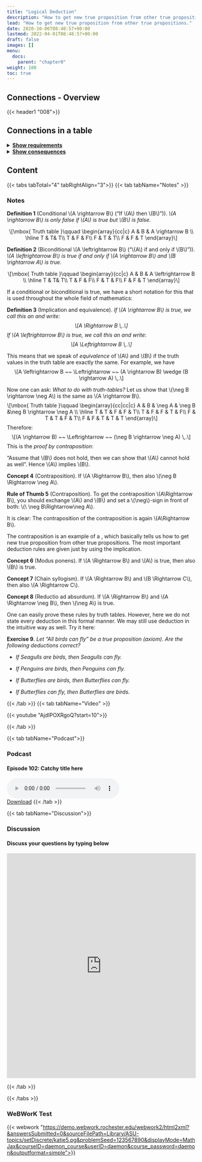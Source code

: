 ```yaml
---
title: "Logical Deduction"
description: "How to get new true proposition from other true propositions."
lead: "How to get new true proposition from other true propositions."
date: 2020-10-06T08:48:57+00:00
lastmod: 2022-04-01T08:48:57+00:00
draft: false
images: []
menu:
  docs:
    parent: "chapter0"
weight: 100
toc: true
---
```


## Connections - Overview

{{< header1 "008">}}

## Connections in a table

<details>
<summary><b><u>Show requirements</u></b></summary>
<div class="table-responsive-sm">
<table class="table">
<thead>
  <tr>
    <th scope="col">Concept</th>
    <th scope="col">Content</th>
  </tr>
</thead>
<tbody>

<tr>
<th scope="row"><a href="../../chapter0/000/">Logical Statements
and Operations</a></th>
<td>Logic is the foundation to formulate proofs and to understand the language of mathematics.</td>
</tr>
        
</tbody>
</table>
</div>
</details>

<details>
<summary><b><u>Show consequences</u></b></summary>
<div class="table-responsive-sm">
<table class="table">
<thead>
  <tr>
    <th scope="col">Concept</th>
    <th scope="col">Content</th>
  </tr>
</thead>
<tbody>

</tbody>
</table>
</div>
</details>

## Content

{{< tabs tabTotal="4" tabRightAlign="3">}}
{{< tab tabName="Notes" >}}

### Notes

<div class="definition">
<p><strong>Definition 1</strong> (Conditional <span
class="math inline">\(A \rightarrow B\)</span> (“If <span
class="math inline">\(A\)</span> then <span
class="math inline">\(B\)</span>”)). <em><span class="math inline">\(A
\rightarrow B\)</span> is only false if <span
class="math inline">\(A\)</span> is true but <span
class="math inline">\(B\)</span> is false.</em></p>
</div>
<p><span class="math display">\[\mbox{ Truth table }\qquad
    \begin{array}{cc|c}
     A &amp; B &amp; A \rightarrow B \\ \hline
     T &amp; T&amp; T\\
     T &amp; F &amp; F\\
     F &amp; T &amp; T\\
     F &amp; F &amp; T
    \end{array}\]</span></p>
<div class="definition">
<p><strong>Definition 2</strong> (Biconditional <span
class="math inline">\(A \leftrightarrow B\)</span> (“<span
class="math inline">\(A\)</span> if and only if <span
class="math inline">\(B\)</span>”)). <em><span class="math inline">\(A
\leftrightarrow B\)</span> is true if and only if <span
class="math inline">\(A \rightarrow B\)</span> and <span
class="math inline">\(B \rightarrow A\)</span> is true.</em></p>
</div>
<p><span class="math display">\[\mbox{ Truth table }\qquad
    \begin{array}{cc|c}
     A &amp; B &amp; A \leftrightarrow B \\ \hline
     T &amp; T&amp; T\\
     T &amp; F &amp; F\\
     F &amp; T &amp; F\\
     F &amp; F &amp; T
    \end{array}\]</span></p>
<p>If a conditional or biconditional is true, we have a short notation
for this that is used throughout the whole field of mathematics:</p>
<div class="definition">
<p><strong>Definition 3</strong> (Implication and equivalence). <em>If
<span class="math inline">\(A \rightarrow B\)</span> is true, we call
this an and write: <span class="math display">\[A \Rightarrow
B  \,.\]</span> If <span class="math inline">\(A \leftrightarrow
B\)</span> is true, we call this an and write: <span
class="math display">\[A \Leftrightarrow B  \,.\]</span></em></p>
</div>
<p>This means that we speak of <em>equivalence</em> of <span
class="math inline">\(A\)</span> and <span
class="math inline">\(B\)</span> if the truth values in the truth table
are exactly the same. For example, we have <span
class="math display">\[A \leftrightarrow B ~~ \Leftrightarrow
        ~~
        (A \rightarrow B) \wedge (B \rightarrow A)
        \,.\]</span></p>
<p>Now one can ask: <em>What to do with truth-tables?</em> Let us show
that <span class="math inline">\(\neg B \rightarrow \neg A\)</span> is
the same as <span class="math inline">\(A \rightarrow B\)</span>. <span
class="math display">\[\mbox{ Truth table }\qquad
    \begin{array}{cc|cc|c}
     A &amp; B &amp;  \neg A &amp; \neg B &amp;\neg B \rightarrow \neg A
\\ \hline
     T &amp; T &amp;   F &amp; F &amp; T\\
     T &amp; F &amp;   F &amp; T &amp; F\\
     F &amp; T &amp;   T &amp; F &amp; T\\
     F &amp; F &amp;   T &amp; T &amp; T
    \end{array}\]</span> Therefore: <span class="math display">\[(A
\rightarrow B) ~~ \Leftrightarrow
        ~~
        (\neg B \rightarrow \neg A) \,.\]</span> This is the <em>proof
by contraposition</em>:</p>
<p>“Assume that <span class="math inline">\(B\)</span> does not hold,
then we can show that <span class="math inline">\(A\)</span> cannot hold
as well”. Hence <span class="math inline">\(A\)</span> implies <span
class="math inline">\(B\)</span>.</p>
<div class="Boxx">
<p><strong>Concept 4</strong> (Contraposition). If <span
class="math inline">\(A \Rightarrow B\)</span>, then also <span
class="math inline">\(\neg B \Rightarrow \neg A\)</span>.</p>
</div>
<div class="Faust">
<p><strong>Rule of Thumb 5</strong> (Contraposition). To get the
contraposition <span class="math inline">\(A\Rightarrow B\)</span>, you
should exchange <span class="math inline">\(A\)</span> and <span
class="math inline">\(B\)</span> and set a <span
class="math inline">\(\neg\)</span>-sign in front of both: <span
class="math inline">\(\ \neg B\Rightarrow\neg A\)</span>.</p>
<p>It is clear: The contraposition of the contraposition is again <span
class="math inline">\(A\Rightarrow B\)</span>.</p>
</div>
<p>The contraposition is an example of a , which basically tells us how
to get new true proposition from other true propositions. The most
important deduction rules are given just by using the implication.</p>
<div class="Boxx">
<p><strong>Concept 6</strong> (Modus ponens). If <span
class="math inline">\(A \Rightarrow B\)</span> and <span
class="math inline">\(A\)</span> is true, then also <span
class="math inline">\(B\)</span> is true.</p>
</div>
<div class="Boxx">
<p><strong>Concept 7</strong> (Chain syllogism). If <span
class="math inline">\(A \Rightarrow B\)</span> and <span
class="math inline">\(B \Rightarrow C\)</span>, then also <span
class="math inline">\(A \Rightarrow C\)</span>.</p>
</div>
<div class="Boxx">
<p><strong>Concept 8</strong> (Reductio ad absurdum). If <span
class="math inline">\(A \Rightarrow B\)</span> and <span
class="math inline">\(A \Rightarrow \neg B\)</span>, then <span
class="math inline">\(\neg A\)</span> is true.</p>
</div>
<p>One can easily prove these rules by truth tables. However, here we do
not state every deduction in this formal manner. We may still use
deduction in the intuitive way as well. Try it here:</p>
<div class="exercise">
<p><strong>Exercise 9</strong>. <em>Let <em>“All birds can fly”</em> be
a true proposition (axiom). Are the following deductions
correct?</em></p>
<ul>
<li><p><em>If Seagulls are birds, then Seagulls can fly.</em></p></li>
<li><p><em>If Penguins are birds, then Penguins can fly.</em></p></li>
<li><p><em>If Butterflies are birds, then Butterflies can
fly.</em></p></li>
<li><p><em>If Butterflies can fly, then Butterflies are
birds.</em></p></li>
</ul>
</div>


{{< /tab >}}
{{< tab tabName="Video" >}}

{{< youtube "AjdIPOXRgoQ?start=10">}}

{{< /tab >}}

{{< tab tabName="Podcast">}}

<h3>Podcast</h3>
<h4>Episode 102: Catchy title here</h4>
<audio controls>
  <source src="PODCAST_real" type="audio/wav" />
  Your browser does not support the audio element.
</audio>
<br />
<a href="" class="btn btn-primary btn-lg" download="PODCAST_real"
  >Download</a
>
{{< /tab >}}

{{< tab tabName="Discussion">}}

  <h3>Discussion</h3>
  <h4>Discuss your questions by typing below</h4>

<iframe name="embed_readwrite" src="https://pad.rdi.zimt.uni-siegen.de/p/klfjsdklfjadsfkjdslkaf008" width="100%" height="600" frameborder="0"></iframe>

{{< /tab >}}

{{< /tabs >}}

### WeBWorK Test

{{< webwork "https://demo.webwork.rochester.edu/webwork2/html2xml?&answersSubmitted=0&sourceFilePath=Library/ASU-topics/setDiscrete/katie5.pg&problemSeed=123567890&displayMode=MathJax&courseID=daemon_course&userID=daemon&course_password=daemon&outputformat=simple">}}
